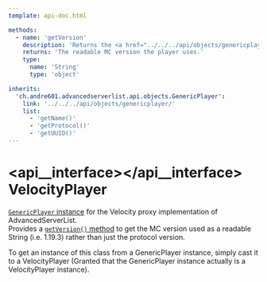 ```yaml
---
template: api-doc.html

methods:
  - name: 'getVersion'
    description: 'Returns the <a href="../../../api/objects/genericplayer/#getprotocol()">protocol version</a> of the player in a readable MC version format (i.e. 1.19.3).'
    returns: 'The readable MC version the player uses.'
    type:
      name: 'String'
      type: 'object'

inherits:
  'ch.andre601.advancedserverlist.api.objects.GenericPlayer':
    link: '../../../api/objects/genericplayer/'
    list:
      - 'getName()'
      - 'getProtocol()'
      - 'getUUID()'
---
```


# <api__interface></api__interface> VelocityPlayer

[`GenericPlayer` instance](../../api/objects/genericplayer.md) for the Velocity proxy implementation of AdvancedServerList.  
Provides a [`getVersion()` method](#getversion()) to get the MC version used as a readable String (i.e. 1.19.3) rather than just the protocol version.

To get an instance of this class from a GenericPlayer instance, simply cast it to a VelocityPlayer (Granted that the GenericPlayer instance actually is a VelocityPlayer instance).